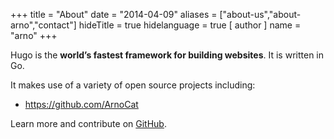 +++
title = "About"
date = "2014-04-09"
aliases = ["about-us","about-arno","contact"]
hideTitle = true
hidelanguage = true
[ author ]
  name = "arno"
+++

Hugo is the **world’s fastest framework for building websites**. It is written in Go.

It makes use of a variety of open source projects including:

* <https://github.com/ArnoCat>

Learn more and contribute on [GitHub](https://github.com/arnocat).
